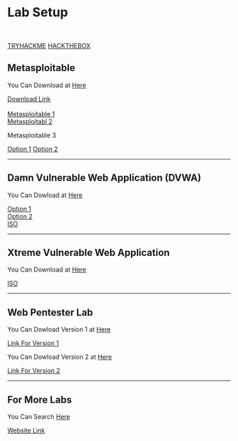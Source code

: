 <html>
<body>

<h1>Lab Setup</h1>
<br>

<a href="https://tryhackme.com">TRYHACKME</a>
<a href="https://hackthebox.eu">HACKTHEBOX</a>
<h2>Metasploitable</h2>

<p>You Can Download at <a href="https://www.vulnhub.com/?q=metasploitable">Here</a></p>
<a href="https://www.vulnhub.com/?q=metasploitable">Download Link</a>
<br>
<br>
<a href="https://download.vulnhub.com/metasploitable/Metasploitable.zip">Metasploitable 1</a><br>
<a href="https://download.vulnhub.com/metasploitable/metasploitable-linux-2.0.0.zip">Metasploitabl 2</a><br>
<p>Metasploitable 3</p>
<a href="https://github.com/rapid7/metasploitable3">Option 1</a>
<a href="https://drive.google.com/file/d/10aoqZdqc45n0PSYR7cS2iqMvE8WqDWiD/view?usp=sharing">Option 2</a>
<br>
<hr>
<h2>Damn Vulnerable Web Application (DVWA)</h2>

<p>You Can Dowload at <a href="http://www.dvwa.co.uk/">Here</a></p>
<a href="https://github.com/digininja/DVWA">Option 1</a><br>
<a href="http://www.dvwa.co.uk/">Option 2</a><br>
<a href="http://www.dvwa.co.uk/DVWA-1.0.7.iso">ISO</a>
<br>
<hr>
<h2>Xtreme Vulnerable Web Application</h2>

<p>You Can Download at <a href="https://github.com/s4n7h0/xvwa">Here</a></p>
<a href="https://download.vulnhub.com/xvwa/xvwa.iso">ISO</a>
<br>
<hr>
<h2>Web Pentester Lab</h2>

<p>You Can Dowload Version 1 at <a href="https://www.pentesterlab.com/exercises/web_for_pentester/iso">Here</a></p>
<a href="https://www.pentesterlab.com/exercises/web_for_pentester/iso">Link For Version 1</a>
<p>You Can Dowload Version 2 at <a href="https://www.pentesterlab.com/exercises/web_for_pentester_II/iso">Here</a></p>
<a href="https://www.pentesterlab.com/exercises/web_for_pentester_II/iso">Link For Version 2</a>
<br>
<hr>
<h2>For More Labs</h2>

<p>You Can Search <a href="https://www.vulnhub.com/">Here</a></p>
<a href="https://www.vulnhub.com/">Website Link</a>

</body>
</html>
